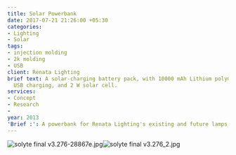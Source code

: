 ```yaml
---
title: Solar Powerbank
date: 2017-07-21 21:26:00 +05:30
categories:
- Lighting
- Solar
tags:
- injection molding
- 2k molding
- USB
client: Renata Lighting
brief text: A solar-charging battery pack, with 10000 mAh Lithium polymer battery,
  USB charging, and 2 W solar cell.
services:
- Concept
- Research
- 
year: 2013
'Brief :': A powerbank for Renata Lighting's existing and future lamps
---
```



![solyte final v3.276-28867e.jpg](/uploads/solyte%20final%20v3.276-28867e.jpg)![solyte final v3.276_2.jpg](/uploads/solyte%20final%20v3.276_2.jpg)